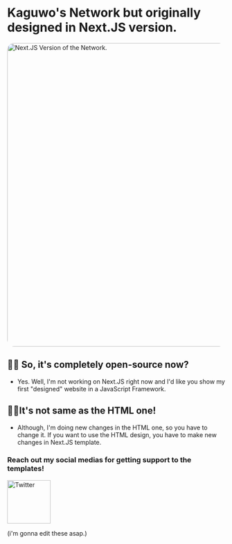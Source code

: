 # Kaguwo's Network but originally designed in Next.JS version. 

<img src="https://kaguwo.is-inside.me/vZZZdPgJ.png" alt="Next.JS Version of the Network." style="border-radius: 16px; weight: 700px; height: 700px;" />

## 💁‍♂️ So, it's completely open-source now?

- Yes. Well, I'm not working on Next.JS right now and I'd like you show my first "designed" website in a JavaScript Framework.

## 🤦‍♂️It's not same as the HTML one!

- Although, I'm doing new changes in the HTML one, so you have to change it. If you want to use the HTML design, you have to make new changes in Next.JS template.

### Reach out my social medias for getting support to the templates!

<img src="" alt="Twitter" style="weight: 100px; height: 100px;" /> 

(i'm gonna edit these asap.)
